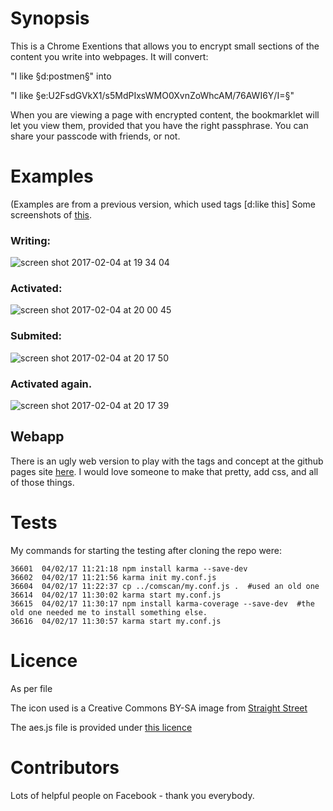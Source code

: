 # Synopsis


This is a Chrome Exentions that allows you to encrypt small sections of the content you write into webpages.  It will convert: 

"I like §d:postmen§" into 

"I like §e:U2FsdGVkX1/s5MdPIxsWMO0XvnZoWhcAM/76AWI6Y/I=§"

When you are viewing a page with encrypted content, the bookmarklet will let you view them, provided that you have the right passphrase.   You can share your passcode with friends, or not.

# Examples
(Examples are from a previous version, which used tags [d:like this]
Some screenshots of [this](https://www.reddit.com/r/shadowcryptplayground/comments/5s2ol9/this_is_a_test_of_some/).

### Writing: 
![screen shot 2017-02-04 at 19 34 04](https://cloud.githubusercontent.com/assets/4369547/22621165/b89bbbf8-eb14-11e6-836a-6e5c048dbdda.png)

### Activated: 
![screen shot 2017-02-04 at 20 00 45](https://cloud.githubusercontent.com/assets/4369547/22621166/b89c4582-eb14-11e6-8f31-3f8b914f9040.png)

### Submited: 
![screen shot 2017-02-04 at 20 17 50](https://cloud.githubusercontent.com/assets/4369547/22621251/2444d1ee-eb17-11e6-8b51-24cb552a76a8.png)

### Activated again.
![screen shot 2017-02-04 at 20 17 39](https://cloud.githubusercontent.com/assets/4369547/22621250/2443e61c-eb17-11e6-883e-b5d79dc8070b.png)


## Webapp 
There is an ugly web version to play with the tags and concept at the github pages site [here](https://joereddington.github.io/PrivateInPublic/). I would love someone to make that pretty, add css, and all of those things. 


# Tests
My commands for starting the testing after cloning the repo were: 

```
36601  04/02/17 11:21:18 npm install karma --save-dev
36602  04/02/17 11:21:56 karma init my.conf.js
36604  04/02/17 11:22:37 cp ../comscan/my.conf.js .  #used an old one
36614  04/02/17 11:30:02 karma start my.conf.js
36615  04/02/17 11:30:17 npm install karma-coverage --save-dev  #the old one needed me to install something else. 
36616  04/02/17 11:30:57 karma start my.conf.js

```

# Licence 
As per file 

The icon used is a Creative Commons BY-SA image from [Straight Street](http://straight-street.com/lic.php)

The aes.js file is provided under [this licence](https://code.google.com/archive/p/crypto-js/wikis/License.wiki) 

# Contributors 
Lots of helpful people on Facebook - thank you everybody. 
